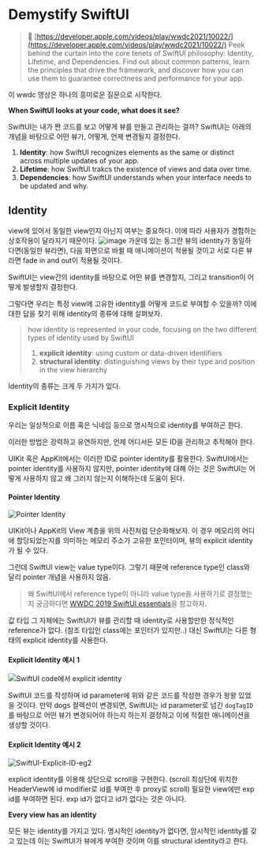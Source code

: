 # Demystify SwiftUI

> 🔗 [https://developer.apple.com/videos/play/wwdc2021/10022/](https://developer.apple.com/videos/play/wwdc2021/10022/)
> Peek behind the curtain into the core tenets of SwiftUI philosophy: Identity, Lifetime, and Dependencies. Find out about common patterns, learn the principles that drive the framework, and discover how you can use them to guarantee correctness and performance for your app.

이 wwdc 영상은 하나의 흥미로운 질문으로 시작한다.

**When SwiftUI looks at your code, what does it see?**

SwiftUI는 내가 짠 코드를 보고 어떻게 뷰를 만들고 관리하는 걸까?
SwiftUI는 아래의 개념을 바탕으로 어떤 뷰가, 어떻게, 언제 변경될지 결정한다.

1. **Identity**: how SwiftUI recognizes elements as the same or distinct across multiple updates of your app.
2. **Lifetime**: how SwiftUI trakcs the existence of views and data over time.
3. **Dependencies**: how SwiftUI understands when your interface needs to be updated and why.

## Identity
view에 있어서 동일한 view인지 아닌지 여부는 중요하다. 이에 따라 사용자가 경험하는 상호작용이 달라지기 때문이다.
![image](https://private-user-images.githubusercontent.com/107124308/310041808-259dcaad-eeb4-4d3f-9d74-ce684dc37f57.png?jwt=eyJhbGciOiJIUzI1NiIsInR5cCI6IkpXVCJ9.eyJpc3MiOiJnaXRodWIuY29tIiwiYXVkIjoicmF3LmdpdGh1YnVzZXJjb250ZW50LmNvbSIsImtleSI6ImtleTUiLCJleHAiOjE3MDk2MjgyMDEsIm5iZiI6MTcwOTYyNzkwMSwicGF0aCI6Ii8xMDcxMjQzMDgvMzEwMDQxODA4LTI1OWRjYWFkLWVlYjQtNGQzZi05ZDc0LWNlNjg0ZGMzN2Y1Ny5wbmc_WC1BbXotQWxnb3JpdGhtPUFXUzQtSE1BQy1TSEEyNTYmWC1BbXotQ3JlZGVudGlhbD1BS0lBVkNPRFlMU0E1M1BRSzRaQSUyRjIwMjQwMzA1JTJGdXMtZWFzdC0xJTJGczMlMkZhd3M0X3JlcXVlc3QmWC1BbXotRGF0ZT0yMDI0MDMwNVQwODM4MjFaJlgtQW16LUV4cGlyZXM9MzAwJlgtQW16LVNpZ25hdHVyZT0zMzQxNjE2YzhiYWQ1ZDJkNDRkMmNkMDYxY2Y0NDkwNTlmYWQ1OTQwOGMwOTc4Y2Q4YjRmZGNiMGJlNDg3YTllJlgtQW16LVNpZ25lZEhlYWRlcnM9aG9zdCZhY3Rvcl9pZD0wJmtleV9pZD0wJnJlcG9faWQ9MCJ9.eiTP1pBG0bN0dhfaYiep6HP-tqyiu335WYp7Bw0-o40)
가운데 있는 동그란 뷰의 identity가 동일하다면(동일한 뷰라면), 다음 화면으로 바뀔 때 애니메이션이 적용될 것이고 서로 다른 뷰라면 fade in and out이 적용될 것이다.

SwiftUI는 view간의 identity를 바탕으로 어떤 뷰를 변경할지, 그리고 transition이 어떻게 발생할지 결정한다.

그렇다면 우리는 특정 view에 고유한 identity를 어떻게 코드로 부여할 수 있을까? 이에 대한 답을 찾기 위해 identity의 종류에 대해 살펴보자.

> how identity is represented in your code, focusing on the two different types of identity used by SwiftUI
> 1. **explicit identity**: using custom or data-driven identifiers
> 2. **structural identity**: distinguishing views by their type and position in the view hierarchy

Identity의 종류는 크게 두 가지가 있다.
### Explicit Identity
우리는 일상적으로 이름 혹은 닉네임 등으로 명시적으로 identity를 부여하곤 한다. 

이러한 방법은 강력하고 유연하지만, 언제 어디서든 모든 ID을 관리하고 추적해야 한다.

UIKit 혹은 AppKit에서는 이러한 ID로 pointer identity를 활용한다. SwiftUI에서는 pointer identity를 사용하지 않지만, pointer identity에 대해 아는 것은 SwiftUI는 어떻게 사용하지 않고 왜 그러지 않는지 이해하는데 도움이 된다.

#### Pointer Identity

![Pointer Identity](https://private-user-images.githubusercontent.com/107124308/310050363-f05a1726-dadf-4887-ac6b-656112ba0174.png?jwt=eyJhbGciOiJIUzI1NiIsInR5cCI6IkpXVCJ9.eyJpc3MiOiJnaXRodWIuY29tIiwiYXVkIjoicmF3LmdpdGh1YnVzZXJjb250ZW50LmNvbSIsImtleSI6ImtleTUiLCJleHAiOjE3MDk2Mjk4MDUsIm5iZiI6MTcwOTYyOTUwNSwicGF0aCI6Ii8xMDcxMjQzMDgvMzEwMDUwMzYzLWYwNWExNzI2LWRhZGYtNDg4Ny1hYzZiLTY1NjExMmJhMDE3NC5wbmc_WC1BbXotQWxnb3JpdGhtPUFXUzQtSE1BQy1TSEEyNTYmWC1BbXotQ3JlZGVudGlhbD1BS0lBVkNPRFlMU0E1M1BRSzRaQSUyRjIwMjQwMzA1JTJGdXMtZWFzdC0xJTJGczMlMkZhd3M0X3JlcXVlc3QmWC1BbXotRGF0ZT0yMDI0MDMwNVQwOTA1MDVaJlgtQW16LUV4cGlyZXM9MzAwJlgtQW16LVNpZ25hdHVyZT0zZWYyOGQ2ZDc4ZmNjNjA2OWE2YzMxNWY1NDIzMzA4MWYzM2ZhNzFjZjMxZjliMmFmMDFhMDdiOWRhNGVlYTJhJlgtQW16LVNpZ25lZEhlYWRlcnM9aG9zdCZhY3Rvcl9pZD0wJmtleV9pZD0wJnJlcG9faWQ9MCJ9.U5Yr9A583qliUdxBRHkncI4mMz31OIFejOoJTgGBVlo)

UIKit이나 AppKit의 View 계층을 위의 사진처럼 단순화해보자. 이 경우 메모리의 어디에 할당되었는지를 의미하는 메모리 주소가 고유한 포인터이며, 뷰의 explicit identity가 될 수 있다.

그런데 SwiftUI view는 value type이다. 그렇기 때문에 reference type인 class와 달리 pointer 개념을 사용하지 않음.

> 왜 SwiftUI에서 reference type이 아니라 value type을 사용하기로 결정했는지 궁금하다면 [WWDC 2019 SwiftUI essentials](https://developer.apple.com/videos/play/wwdc2019/216/)을 참고하자.

값 타입 그 자체에는 SwiftUI가 뷰를 관리할 때 identity로 사용할만한 정식적인 reference가 없다. (참조 타입인 class에는 포인터가 있지만..)
대신 SwiftUI는 다른 형태의 explicit identity를 사용한다.

#### Explicit Identity 예시 1

![SwiftUI code에서 explicit identity](https://private-user-images.githubusercontent.com/107124308/310053061-79b93927-95c6-4e33-bcab-5ea9e0499c6b.png?jwt=eyJhbGciOiJIUzI1NiIsInR5cCI6IkpXVCJ9.eyJpc3MiOiJnaXRodWIuY29tIiwiYXVkIjoicmF3LmdpdGh1YnVzZXJjb250ZW50LmNvbSIsImtleSI6ImtleTUiLCJleHAiOjE3MDk2MzAzMzUsIm5iZiI6MTcwOTYzMDAzNSwicGF0aCI6Ii8xMDcxMjQzMDgvMzEwMDUzMDYxLTc5YjkzOTI3LTk1YzYtNGUzMy1iY2FiLTVlYTllMDQ5OWM2Yi5wbmc_WC1BbXotQWxnb3JpdGhtPUFXUzQtSE1BQy1TSEEyNTYmWC1BbXotQ3JlZGVudGlhbD1BS0lBVkNPRFlMU0E1M1BRSzRaQSUyRjIwMjQwMzA1JTJGdXMtZWFzdC0xJTJGczMlMkZhd3M0X3JlcXVlc3QmWC1BbXotRGF0ZT0yMDI0MDMwNVQwOTEzNTVaJlgtQW16LUV4cGlyZXM9MzAwJlgtQW16LVNpZ25hdHVyZT05ZTBkYjJjN2EwZDlmZDQ2ODA4NGZiNTE2ZWFhNDkwYWM5OTAyZTdmYjlhMTZlYWJkNmVlY2JmZDM4NjRmMDc0JlgtQW16LVNpZ25lZEhlYWRlcnM9aG9zdCZhY3Rvcl9pZD0wJmtleV9pZD0wJnJlcG9faWQ9MCJ9.hPOjW0gvR1J2pz55ulUp69AnMB1GgABygAgg7E29mt4)

SwiftUI 코드를 작성하며 id parameter에 위와 같은 코드를 작성한 경우가 왕왕 있었을 것이다.
만약 dogs 컬렉션이 변경되면, SwiftUI는 id parameter로 넘긴 `dogTagID`를 바탕으로 어떤 뷰가 변경되어야 하는지 하는지 결정하고 이에 적절한 애니메이션을 생성할 것이다.

#### Explicit Identity 예시 2
![SwiftUI-Explicit-ID-eg2](https://private-user-images.githubusercontent.com/107124308/310055329-1d5a2408-88b8-4887-a2fe-32f80b1264c0.png?jwt=eyJhbGciOiJIUzI1NiIsInR5cCI6IkpXVCJ9.eyJpc3MiOiJnaXRodWIuY29tIiwiYXVkIjoicmF3LmdpdGh1YnVzZXJjb250ZW50LmNvbSIsImtleSI6ImtleTUiLCJleHAiOjE3MDk2MzA3MTEsIm5iZiI6MTcwOTYzMDQxMSwicGF0aCI6Ii8xMDcxMjQzMDgvMzEwMDU1MzI5LTFkNWEyNDA4LTg4YjgtNDg4Ny1hMmZlLTMyZjgwYjEyNjRjMC5wbmc_WC1BbXotQWxnb3JpdGhtPUFXUzQtSE1BQy1TSEEyNTYmWC1BbXotQ3JlZGVudGlhbD1BS0lBVkNPRFlMU0E1M1BRSzRaQSUyRjIwMjQwMzA1JTJGdXMtZWFzdC0xJTJGczMlMkZhd3M0X3JlcXVlc3QmWC1BbXotRGF0ZT0yMDI0MDMwNVQwOTIwMTFaJlgtQW16LUV4cGlyZXM9MzAwJlgtQW16LVNpZ25hdHVyZT03MTgzNzY4N2ExNzBmZjViMDVmODdmOTlmMmE4YzA2OTg3ZGU4ZjZkZWIyYzI4YjE4ZjVmZDNhZmQ1NTNlMGNlJlgtQW16LVNpZ25lZEhlYWRlcnM9aG9zdCZhY3Rvcl9pZD0wJmtleV9pZD0wJnJlcG9faWQ9MCJ9.Kkgo3UTDov-falHF01FSdvVX7Ot-TePeB5efFD5uOVM)

explicit identity를 이용해 상단으로 scroll을 구현한다. 
(scroll 최상단에 위치한 HeaderView에 id modifier로 id를 부여한 후 proxy로 scroll)
필요한 view에만 exp id를 부여하면 된다. exp id가 없다고 id가 없다는 것은 아니다.

**Every view has an identity**

모든 뷰는 identity를 가지고 있다. 명시적인 identity가 없다면, 암시적인 identity를 갖고 있는데 이는 SwiftUI가 뷰에게 부여한 것이며 이를 structural identity라고 한다. 
